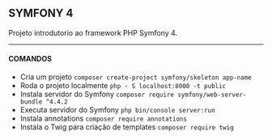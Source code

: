 ## SYMFONY 4
Projeto introdutorio ao framework PHP Symfony 4.

---

#### COMANDOS

* Cria um projeto `composer create-project symfony/skeleton app-name`
* Roda o projeto localmente `php - S localhost:8000 -t public`
* Instala servidor do Symfony `composer require symfony/web-server-bundle ^4.4.2`
* Executa servidor do Symfony `php bin/console server:run`
* Instala annotations `composer require annotations`
* Instala o Twig para criação de templates `composer require twig`